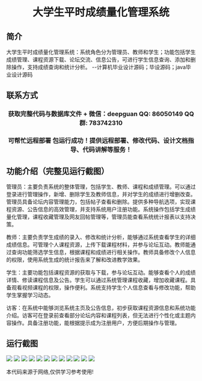 <p><h1 align="center">大学生平时成绩量化管理系统</h1></p>

## 简介
大学生平时成绩量化管理系统：系统角色分为管理员、教师和学生；功能包括学生成绩管理、课程资源下载、论坛交流、信息公告，可进行学生信息查询、添加和删除操作，支持成绩查询和统计分析。    --计算机毕业设计源码；毕设源码；java毕业设计源码


## 联系方式
<p><h3 align="center">获取完整代码与数据库文件 + 微信：deepguan QQ: 86050149 QQ群: 783742310</h3></p>
<p><h3 align="center">可帮忙远程部署 包运行成功！提供远程部署、修改代码、设计文档指导、代码讲解等服务！</h3></p>

## 功能介绍（完整见运行截图）
管理员：主要负责系统的整体管理，包括学生、教师、课程和成绩管理。可以通过登录进行管理操作，新增、删除学生及教师信息，并对学生的成绩进行增删改查。管理员具备论坛内容管理能力，包括帖子查看和删除。提供多种导航选项，实现课程资源、公告信息的高效管理，并支持系统用户注册功能。系统操作包括学生成绩量化管理，课程收藏管理及网友回帖管理等，管理员能查看系统统计报表以支持决策。

教师：主要负责学生成绩的录入、修改和统计分析，能够通过系统查看学生的详细成绩信息。可管理个人课程资源，上传下载课程材料，并参与论坛互动。教师能通过查询功能筛选学生信息，根据课程和成绩进行相关操作。教师具备修改个人信息的权限，使用系统生成的统计报告来了解和改进教学效果。

学生：主要功能包括课程资源的获取与下载，参与论坛互动。能够查看个人的成绩详情、修读课程信息及公告。学生可以通过系统管理课程收藏，增加收藏课程。具备观看视频课程的权限，操作便利。系统支持学生个人信息查看与修改功能，帮助学生掌握学习动态。

访客：在系统中能够浏览系统主页及公告信息，初步获取课程资源信息和系统功能介绍。访客可在登录前查看部分论坛内容和课程列表，但无法进行个性化或主题内容操作。具备注册功能，能根据提示成为注册用户，方便后期操作与管理。


## 运行截图
![](https://bs-1329754181.cos.ap-shanghai.myqcloud.com/spring/collegeStudentPerformanceManagementSystem/img/001.jpg)
![](https://bs-1329754181.cos.ap-shanghai.myqcloud.com/spring/collegeStudentPerformanceManagementSystem/img/002.jpg)
![](https://bs-1329754181.cos.ap-shanghai.myqcloud.com/spring/collegeStudentPerformanceManagementSystem/img/003.jpg)
![](https://bs-1329754181.cos.ap-shanghai.myqcloud.com/spring/collegeStudentPerformanceManagementSystem/img/004.jpg)
![](https://bs-1329754181.cos.ap-shanghai.myqcloud.com/spring/collegeStudentPerformanceManagementSystem/img/005.jpg)
![](https://bs-1329754181.cos.ap-shanghai.myqcloud.com/spring/collegeStudentPerformanceManagementSystem/img/006.jpg)
![](https://bs-1329754181.cos.ap-shanghai.myqcloud.com/spring/collegeStudentPerformanceManagementSystem/img/007.jpg)
![](https://bs-1329754181.cos.ap-shanghai.myqcloud.com/spring/collegeStudentPerformanceManagementSystem/img/008.jpg)
![](https://bs-1329754181.cos.ap-shanghai.myqcloud.com/spring/collegeStudentPerformanceManagementSystem/img/009.jpg)
![](https://bs-1329754181.cos.ap-shanghai.myqcloud.com/spring/collegeStudentPerformanceManagementSystem/img/010.jpg)
![](https://bs-1329754181.cos.ap-shanghai.myqcloud.com/spring/collegeStudentPerformanceManagementSystem/img/011.jpg)
![](https://bs-1329754181.cos.ap-shanghai.myqcloud.com/spring/collegeStudentPerformanceManagementSystem/img/012.jpg)

<p>本代码来源于网络,仅供学习参考使用!</p>
